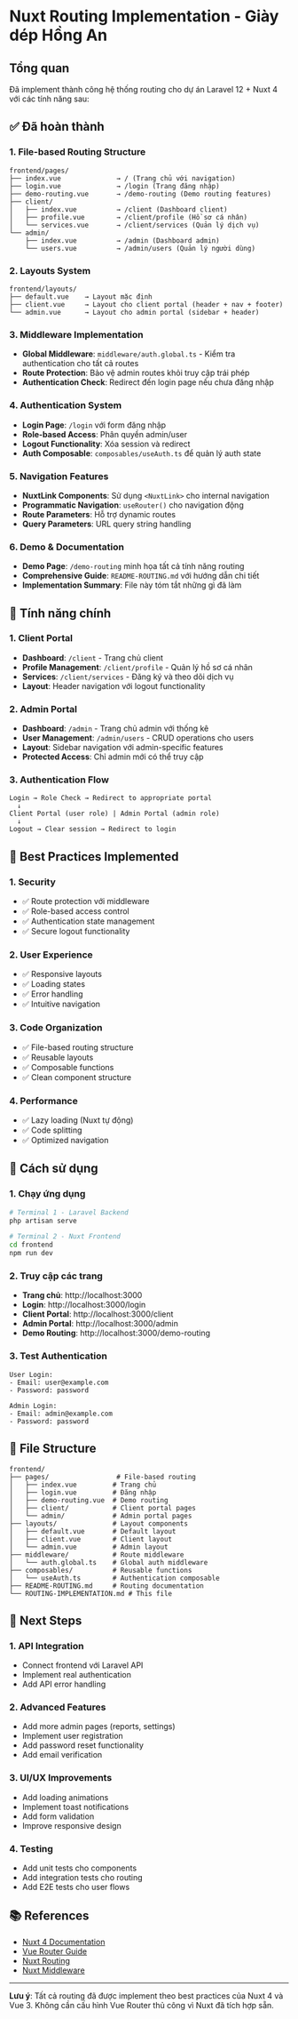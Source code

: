 # Nuxt Routing Implementation - Giày dép Hồng An

## Tổng quan

Đã implement thành công hệ thống routing cho dự án Laravel 12 + Nuxt 4 với các tính năng sau:

## ✅ Đã hoàn thành

### 1. File-based Routing Structure
```
frontend/pages/
├── index.vue              → / (Trang chủ với navigation)
├── login.vue              → /login (Trang đăng nhập)
├── demo-routing.vue       → /demo-routing (Demo routing features)
├── client/
│   ├── index.vue          → /client (Dashboard client)
│   ├── profile.vue        → /client/profile (Hồ sơ cá nhân)
│   └── services.vue       → /client/services (Quản lý dịch vụ)
└── admin/
    ├── index.vue          → /admin (Dashboard admin)
    └── users.vue          → /admin/users (Quản lý người dùng)
```

### 2. Layouts System
```
frontend/layouts/
├── default.vue    → Layout mặc định
├── client.vue     → Layout cho client portal (header + nav + footer)
└── admin.vue      → Layout cho admin portal (sidebar + header)
```

### 3. Middleware Implementation
- **Global Middleware**: `middleware/auth.global.ts` - Kiểm tra authentication cho tất cả routes
- **Route Protection**: Bảo vệ admin routes khỏi truy cập trái phép
- **Authentication Check**: Redirect đến login page nếu chưa đăng nhập

### 4. Authentication System
- **Login Page**: `/login` với form đăng nhập
- **Role-based Access**: Phân quyền admin/user
- **Logout Functionality**: Xóa session và redirect
- **Auth Composable**: `composables/useAuth.ts` để quản lý auth state

### 5. Navigation Features
- **NuxtLink Components**: Sử dụng `<NuxtLink>` cho internal navigation
- **Programmatic Navigation**: `useRouter()` cho navigation động
- **Route Parameters**: Hỗ trợ dynamic routes
- **Query Parameters**: URL query string handling

### 6. Demo & Documentation
- **Demo Page**: `/demo-routing` minh họa tất cả tính năng routing
- **Comprehensive Guide**: `README-ROUTING.md` với hướng dẫn chi tiết
- **Implementation Summary**: File này tóm tắt những gì đã làm

## 🔧 Tính năng chính

### 1. Client Portal
- **Dashboard**: `/client` - Trang chủ client
- **Profile Management**: `/client/profile` - Quản lý hồ sơ cá nhân
- **Services**: `/client/services` - Đăng ký và theo dõi dịch vụ
- **Layout**: Header navigation với logout functionality

### 2. Admin Portal
- **Dashboard**: `/admin` - Trang chủ admin với thống kê
- **User Management**: `/admin/users` - CRUD operations cho users
- **Layout**: Sidebar navigation với admin-specific features
- **Protected Access**: Chỉ admin mới có thể truy cập

### 3. Authentication Flow
```
Login → Role Check → Redirect to appropriate portal
  ↓
Client Portal (user role) | Admin Portal (admin role)
  ↓
Logout → Clear session → Redirect to login
```

## 🎯 Best Practices Implemented

### 1. Security
- ✅ Route protection với middleware
- ✅ Role-based access control
- ✅ Authentication state management
- ✅ Secure logout functionality

### 2. User Experience
- ✅ Responsive layouts
- ✅ Loading states
- ✅ Error handling
- ✅ Intuitive navigation

### 3. Code Organization
- ✅ File-based routing structure
- ✅ Reusable layouts
- ✅ Composable functions
- ✅ Clean component structure

### 4. Performance
- ✅ Lazy loading (Nuxt tự động)
- ✅ Code splitting
- ✅ Optimized navigation

## 🚀 Cách sử dụng

### 1. Chạy ứng dụng
```bash
# Terminal 1 - Laravel Backend
php artisan serve

# Terminal 2 - Nuxt Frontend
cd frontend
npm run dev
```

### 2. Truy cập các trang
- **Trang chủ**: http://localhost:3000
- **Login**: http://localhost:3000/login
- **Client Portal**: http://localhost:3000/client
- **Admin Portal**: http://localhost:3000/admin
- **Demo Routing**: http://localhost:3000/demo-routing

### 3. Test Authentication
```
User Login:
- Email: user@example.com
- Password: password

Admin Login:
- Email: admin@example.com
- Password: password
```

## 📁 File Structure

```
frontend/
├── pages/                 # File-based routing
│   ├── index.vue         # Trang chủ
│   ├── login.vue         # Đăng nhập
│   ├── demo-routing.vue  # Demo routing
│   ├── client/           # Client portal pages
│   └── admin/            # Admin portal pages
├── layouts/              # Layout components
│   ├── default.vue       # Default layout
│   ├── client.vue        # Client layout
│   └── admin.vue         # Admin layout
├── middleware/           # Route middleware
│   └── auth.global.ts    # Global auth middleware
├── composables/          # Reusable functions
│   └── useAuth.ts        # Authentication composable
├── README-ROUTING.md     # Routing documentation
└── ROUTING-IMPLEMENTATION.md # This file
```

## 🔄 Next Steps

### 1. API Integration
- Connect frontend với Laravel API
- Implement real authentication
- Add API error handling

### 2. Advanced Features
- Add more admin pages (reports, settings)
- Implement user registration
- Add password reset functionality
- Add email verification

### 3. UI/UX Improvements
- Add loading animations
- Implement toast notifications
- Add form validation
- Improve responsive design

### 4. Testing
- Add unit tests cho components
- Add integration tests cho routing
- Add E2E tests cho user flows

## 📚 References

- [Nuxt 4 Documentation](https://nuxt.com/docs)
- [Vue Router Guide](https://router.vuejs.org/)
- [Nuxt Routing](https://nuxt.com/docs/getting-started/routing)
- [Nuxt Middleware](https://nuxt.com/docs/guide/directory-structure/middleware)

---

**Lưu ý**: Tất cả routing đã được implement theo best practices của Nuxt 4 và Vue 3. Không cần cấu hình Vue Router thủ công vì Nuxt đã tích hợp sẵn.
